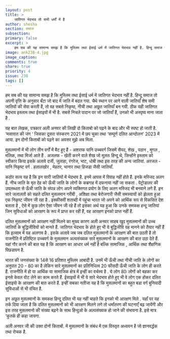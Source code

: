 ```yaml
---
layout: post
title: >
    जातिगत भेदभाव तो सभी धर्मों में है
author: shesha
section: समाज
subsection:
primary: false
excerpt: >
    हम सब की यह सामान्य समझ है कि मुस्लिम तथा ईसाई धर्म में जातिगत भेदभाव नहीं है. हिन्दू समाज तो अपनी वृत्ति के अनुसार बँटा जो बाद में जाति में बदल गया. चैथे स्थान पर आने वाली जातियाँ शेष समी जातियों की सेवा करती हैं, तो वह सबसे निकृष्ठ, नीची तथा अछूत जातियाँ बन गयी.
image: ank238-4.jpg
image_caption: 
comments: true
share: true
priority: 4
issue: 238
tags: []
---
```


हम सब की यह सामान्य समझ है कि मुस्लिम तथा ईसाई धर्म में जातिगत भेदभाव नहीं है. हिन्दू समाज तो अपनी वृत्ति के अनुसार बँटा जो बाद में जाति में बदल गया. चैथे स्थान पर आने वाली जातियाँ शेष समी जातियों की सेवा करती हैं, तो वह सबसे निकृष्ठ, नीची तथा अछूत जातियाँ बन गयी. ठीक यही जातिगत भेदभाव इस्लाम तथा ईसाइयों में भी है. सबसे निचले पादान पर जो जातियाँ हैं, उनको भी अस्पृष्य माना जाता है .

यह बात लेखक, पत्रकार अली अनवर की लिखी दो किताबो को पढ़ने के बाद और भी स्पष्ट हो जाती है. ‘मसावात की जंग ‘ जिसका दूसरा संस्करण 2021 में छप चुका तथा ‘सम्पूर्ण दलित आन्दोलन’ 2023 में आया. इन दोनों किताबों को पढ़ने का अवसर मुझे अब मिला.

मुसलमानों में भी लोग तीन वर्गों में बैट हुए हैं - अशराफ यानि उच्चवर्ग जिसमें सैयद, शेख , पठान , मुगल , मलिक, तथा मिर्जा आते हैं .
अजलफ - खेती करने वाले शेख जो मूलतः हिन्दू थे, जिन्होंने इस्लाम को स्वीकार किया इसके अलावे दर्जी, जुलाहा, रंगरेज, भाट, धोबी तथा इस तरह की अन्य जातियां.
अरजल - यानि निकृष्ट वर्ग . हलालखोर , मेहतर, भानार तथा हिजडा जैसी जातियाँ.

कठोर सत्य यह है कि इन सारी जातियों में भेदभाव है. इनमें आपस में विवाह नहीं होते हैं. इनके मस्जिद अलग हैं. नीच जाति के मृत देह को ऊँची जाति के लोगों के कब्रगाह में दफनाया नहीं जा सकता . पेट्रोडालर की उपलब्धता से ऊँची जाति के संपन्न लोग अपने व्यक्तिगत प्रयोग के लिए  अलग मस्जिद भी बनवाने लगे हैं.
इन सारे जलालतों को सहते दलित मुसलमान गरीबी , अशिक्षा तथा बेरोजगारी जैसी समस्यायों को झेलता हुआ एक निकृष्ट जीवन जी रहा है . इक्कीसवीं शताब्दी में पहुंचा भारत जो अपने को आर्थिक रूप से विकसित देश बताता है , ऐसे में कुछ लोग ऐसा जीवन जी रहे हैं तो इसका अर्थ यह हुआ कि उनके समकक्ष  हन्दू जातियां जिन सुविधाओं को आरक्षण के रूप में प्राप्त कर रही हैं, वह आरक्षण इनको प्राप्त नहीं हैं.

दलित मुसलमानों को आरक्षण नहीं मिलने का मुख्य कारण अली अनवर साहब खुद मुसलमानों की उच्च जातियों के बुद्धिजीवियों को मानते हैं. जातिगत भेदभाव के होते हुए भी ये बुद्धिजीवि यह मानने को तैयार नहीं हैं कि इल्साम में यह अलगाव है . इसके अलावे जब जब दलित मुसलमानों  के आरक्षण की बात उठती है तो राजनीति में प्रतिष्टित उच्चवर्ग के मुसलमान अल्पसंख्यक सारे मुसलमानों के आरक्षण की बात उठा देते हैं. यहां गौर करने की बात यह है कि आरक्षण का आधार धर्म नहीं है बल्कि सामाजिक , आर्थिक तथा शैक्षणिक पिछडापन है.

भारत की जनसंख्या के 14से 16 प्रतिशत मुस्लिम आबादी है. उनमें भी ऊँची तथा नीची जाति के लोगों का अनुपात 20 - 80 का है लेकिन सारे मुसलमानों का प्रतिनिधित्व 20 फीसदी ऊँची जाति के लोग ही करते हैं. राजनीति में  हो या आर्थिक या सामाजिक क्षेत्र में इन्हीं का वर्चस्व है . ये लोग 80ः लोगों को बहका कर इनसे केवल वोट लेने का काम करते हैं. ईसाइयों में भी ये सारे भेदभाव होते हुए भी वे लोग एक होकर दलित ईसाइयो के आरक्षण की बात करते हैं. इन्हीं सबका नतीजा यह है कि मुसलमानों का बहुत बडा वर्ग बुनियादी सुविधाओं से भी वंचित है.

इन अछूत मुसलमानों के समकक्ष हिन्दू दलित भी यह नहीं चाहते कि इनको भी आरक्षण मिले . यहाँ पर यह तर्क दिया जाता है कि दलित मुसलमानों को भी आरक्षण मिलने लगे तो धर्मांतरण की घटनाएँ बढ़ जायेंगी और इस तरह मुसलमानो की संख्या बढ़ने के साथ हिन्दुओ के अल्पसंख्यक हो जाने की संभावना है. इसे मात्र ‘कुतर्क ही कहा जायगा.

अली अनवर जी की उक्त दोनों किताबों. में मुसलमानों के संबंध में एक विस्तृत अध्ययन है जो ज्ञानवर्द्धक तथा रोचक है.